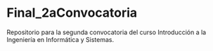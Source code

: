 # Final_2aConvocatoria
Repositorio para la segunda convocatoria del curso Introducción a la Ingeniería en Informática y Sistemas.
